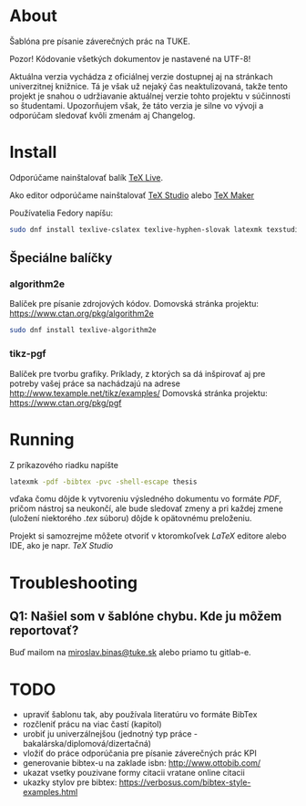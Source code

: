 # About

Šablóna pre písanie záverečných prác na TUKE. 

Pozor! Kódovanie všetkých dokumentov je nastavené na UTF-8!

Aktuálna verzia vychádza z oficiálnej verzie dostupnej aj na stránkach univerzitnej knižnice. Tá je však už nejaký čas neaktulizovaná, takže tento projekt je snahou o udržiavanie aktuálnej verzie tohto projektu v súčinnosti so študentami. Upozorňujem však, že táto verzia je silne vo vývoji a odporúčam sledovať kvôli zmenám aj Changelog.

# Install

Odporúčame nainštalovať balík [TeX Live](https://www.tug.org/texlive/). 

Ako editor odporúčame nainštalovať [TeX Studio](http://www.texstudio.org/) alebo [TeX Maker](http://www.xm1math.net/texmaker/)

Používatelia Fedory napíšu:

```bash
sudo dnf install texlive-cslatex texlive-hyphen-slovak latexmk texstudio texlive-engrec 
```

## Špeciálne balíčky

### algorithm2e

Balíček pre písanie zdrojových kódov.
Domovská stránka projektu: https://www.ctan.org/pkg/algorithm2e

```bash
sudo dnf install texlive-algorithm2e
```

### tikz-pgf

Balíček pre tvorbu grafiky. Príklady, z ktorých sa dá inšpirovať aj pre potreby vašej práce sa nachádzajú na adrese http://www.texample.net/tikz/examples/
Domovská stránka projektu: https://www.ctan.org/pkg/pgf


# Running

Z príkazového riadku napíšte

```bash
latexmk -pdf -bibtex -pvc -shell-escape thesis
```

vďaka čomu dôjde k vytvoreniu výsledného dokumentu vo formáte _PDF_, pričom nástroj sa neukončí, ale bude sledovať zmeny a pri každej zmene (uložení niektorého _.tex_ súboru) dôjde k opätovnému preloženiu.

Projekt si samozrejme môžete otvoriť v ktoromkoľvek _LaTeX_ editore alebo IDE, ako je napr. _TeX Studio_

# Troubleshooting

## Q1: Našiel som v šablóne chybu. Kde ju môžem reportovať?

Buď mailom na miroslav.binas@tuke.sk alebo priamo tu gitlab-e.

# TODO

- upraviť šablonu tak, aby používala literatúru vo formáte BibTex
- rozčleniť prácu na viac častí (kapitol)
- urobiť ju univerzálnejšou (jednotný typ práce - bakalárska/diplomová/dizertačná)
- vložiť do práce odporúčania pre písanie záverečných prác KPI
- generovanie bibtex-u na zaklade isbn: http://www.ottobib.com/
- ukazat vsetky pouzivane formy citacii vratane online citacii
- ukazky stylov pre bibtex: https://verbosus.com/bibtex-style-examples.html
